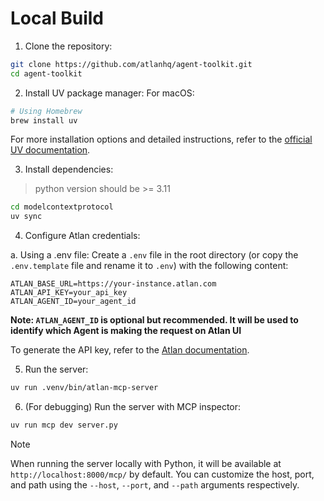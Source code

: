 # Local Build

1. Clone the repository:
```bash
git clone https://github.com/atlanhq/agent-toolkit.git
cd agent-toolkit
```

2. Install UV package manager:
For macOS:
```bash
# Using Homebrew
brew install uv
```

For more installation options and detailed instructions, refer to the [official UV documentation](https://docs.astral.sh/uv/getting-started/installation/).

3. Install dependencies:
> python version should be >= 3.11
```bash
cd modelcontextprotocol
uv sync
```

4. Configure Atlan credentials:

a. Using a .env file:
Create a `.env` file in the root directory (or copy the `.env.template` file and rename it to `.env`) with the following content:
```
ATLAN_BASE_URL=https://your-instance.atlan.com
ATLAN_API_KEY=your_api_key
ATLAN_AGENT_ID=your_agent_id
```

**Note: `ATLAN_AGENT_ID` is optional but recommended. It will be used to identify which Agent is making the request on Atlan UI**

To generate the API key, refer to the [Atlan documentation](https://ask.atlan.com/hc/en-us/articles/8312649180049-API-authentication).

5. Run the server:
```bash
uv run .venv/bin/atlan-mcp-server
```

6. (For debugging) Run the server with MCP inspector:
```bash
uv run mcp dev server.py
```

> [!NOTE]
> When running the server locally with Python, it will be available at `http://localhost:8000/mcp/` by default. You can customize the host, port, and path using the `--host`, `--port`, and `--path` arguments respectively.
